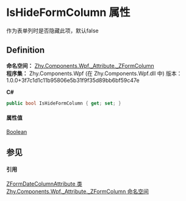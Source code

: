 # IsHideFormColumn 属性


作为表单列时是否隐藏此项，默认false



## Definition
**命名空间：** <a href="N_Zhy_Components_Wpf__Attribute__ZFormColumn.md">Zhy.Components.Wpf._Attribute._ZFormColumn</a>  
**程序集：** Zhy.Components.Wpf (在 Zhy.Components.Wpf.dll 中) 版本：1.0.0+3f7c1d1c11b95806e5b31f9f35d89bb6bf59c47e

**C#**
``` C#
public bool IsHideFormColumn { get; set; }
```



#### 属性值
<a href="https://learn.microsoft.com/dotnet/api/system.boolean" target="_blank" rel="noopener noreferrer">Boolean</a>

## 参见


#### 引用
<a href="T_Zhy_Components_Wpf__Attribute__ZFormColumn_ZFormDateColumnAttribute.md">ZFormDateColumnAttribute 类</a>  
<a href="N_Zhy_Components_Wpf__Attribute__ZFormColumn.md">Zhy.Components.Wpf._Attribute._ZFormColumn 命名空间</a>  
